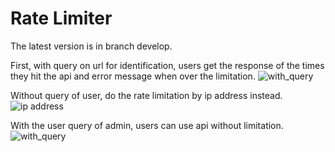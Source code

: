 # Rate Limiter
    
The latest version is in branch develop.
  
First, with query on url for identification, users get the response of the times they hit the api and error message when over the limitation.
![with_query](https://github.com/Lilian-yoli/ratelimiter/blob/main/demo/rate_limit_user.gif)
  
Without query of user, do the rate limitation by ip address instead. 
![ip address](https://github.com/Lilian-yoli/ratelimiter/blob/main/demo/ip_address.gif)
  
With the user query of admin, users can use api without limitation.
![with_query](https://github.com/Lilian-yoli/ratelimiter/blob/main/demo/admin.gif)
